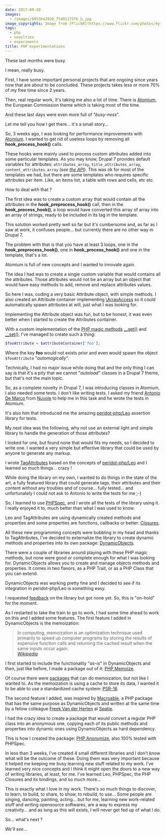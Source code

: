 ```yaml
---
date: 2017-09-20
images:
  - /images/6053042920_f5d01173fb_b.jpg
image_copyrights: Image from [FlickR](https://www.flickr.com/photos/myfuturedotcom/6053042920).
tags:
  - php
  - novelties
  - experiments
title: PHP experimentations
---
```

These last months were busy.

I mean, really busy.

First, I have some important personal projects that are ongoing since years now that are about to be concluded.
These projects takes less or more 70% of my free time since 2 years.

Then, real regular work, it's taking me also a lot of time.
There is [Atomium](https://github.com/ec-europa/atomium), the European Commission theme which is taking most of the time.

And these last days were even more full of "_busy-ness_".

Let me tell you how I get there... it's a small story...

<!--break-->

So, 3 weeks ago, I was looking for performance improvements with [Atomium](https://github.com/ec-europa/atomium). I wanted to get rid of useless loops by removing all **hook_process_hook()** calls.

These hooks were mainly used to process custom attributes added into some particular templates. As you may know, Drupal 7 provides default variables for attributes: `attributes_array`, `title_attributes_array`, `content_attributes_array` (_see [the API](https://api.drupal.org/api/drupal/includes%21theme.inc/function/_template_preprocess_default_variables/7.x)_).
This was ok for most of the templates we had, but there are some templates who requires specific attributes per item. Like, an items list, a table with rows and cells, etc etc.

How to deal with that ?

The first idea was to create a custom array that would contain all the attributes in the **hook_preprocess_hook()** call, then in the **hook_process_hook()**, a loop would have converted this array of array into an array of strings, ready to be included in its tag in the template.

This solution worked pretty well so far but it's cumbersome and, as far as I saw at work, it confuses people... but currently there are no other way in Drupal 7.

The problem with that is that you have at least 3 loops, one in the **hook_preprocess_hook()**, one in **hook_process_hook()** and one in the template, that's a lot.


Atomium is full of new concepts and I wanted to innovate again.


The idea I had was to create a single custom variable that would contains all the attributes. Those attributes would not be an array but an object that would have easy methods to add, remove and replace attributes values.

So here I was, coding a very basic Attribute object, with simple methods. I also created an Attribute container implementing [\ArrayAccess](http://php.net/manual/en/class.arrayaccess.php) so it could automatically spawn attributes at will, just what I was looking for.

Implementing the Attribute object was fun, but to be honest, it was even better when I started to create the Attributes container.

With a custom implementation of the [PHP magic methods](http://php.net/manual/en/language.oop5.magic.php) [__get()](http://php.net/manual/en/language.oop5.overloading.php#object.set) and [__set()](http://php.net/manual/en/language.oop5.overloading.php#object.set), I've managed to create such a thing:

```php
$fooAttribute = $attributeContainer['foo'];
```

Where the key **foo** would not exists prior and even would spawn the object `$fooAttribute` "_automagically_".

Technically, I had no major issue while doing that and the only thing I can say is that it's a pity that we cannot "_autoload_" classes in a Drupal 7 theme, but that's not the main topic.

So, as a complete novelty in Drupal 7, I was introducing classes in Atomium, I also needed some tests. I don't like writing tests.
I asked my friend [Antonio De Marco](https://github.com/ademarco) from [Nuvole](http://nuvole.org/) to help me in this task and he wrote the tests in Atomium.

It's also him that introduced me the amazing [peridot-php/Leo](https://github.com/peridot-php/leo) assertion library for tests.


My next idea was the following, why not use an external light and simple library to handle the generation of those attributes?

I looked for one, but found none that would fits my needs, so I decided to write one. I wanted a very simple but effective library that could be used by anyone to generate any markup.

I wrote [TagAttributes](https://github.com/drupol/tagattributes) based on the concepts of [peridot-php/Leo](https://github.com/peridot-php/leo) and I learned so much things... crazy !

While doing the library on my own, I wanted to do things in the state of the art, a fully featured library that could generate tags, their attributes and their content without any troubles and of course... fully tested... and unfortunately I could not ask to Antonio to write the tests for me ;-)


So, I learned to use [PHPSpec](https://github.com/phpspec/phpspec), and I wrote all the tests of the library using it. I really enjoyed it to, much better than what I was used to know.


Leo and TagAttributes are using dynamically created methods and properties and some properties are functions, callbacks or better: [Closures](http://php.net/manual/en/class.closure.php).

All these new programming concepts were bubbling in my head and thanks to TagAttributes, I've decided to externalize the library to create dynamic methods and properties into its own package: [DynamicObjects](https://github.com/drupol/dynamicobjects).

There were a couple of libraries around playing with these PHP magic methods, but none were good or complete enough for what I was looking for. DynamicObjects allows you to create and manage objects methods and properties. It comes in two flavors, as a PHP Trait, or as a PHP Class that you can extend.


DynamicObjects was working pretty fine and I decided to see if its integration in peridot-php/Leo is something easy.

I requested [feedback](https://github.com/peridot-php/leo/issues/29) on the library but got none yet. So, this is "on-hold" for the moment.


As I restarted to take the train to go to work, I had some time ahead to work on this and I added some features. The first feature I added in DynamicObjects is the memoization:

<blockquote class="blockquote text-justify">
In computing, memoization is an optimization technique used primarily to speed up computer programs by storing the results of expensive function calls and returning the cached result when the same inputs occur again.
<footer class="blockquote-footer"><cite><a href="https://en.wikipedia.org/wiki/Memoization">Wikipedia</a></cite></footer>
</blockquote>

I first started to include the functionality "_as-is_" in DynamicObjects and then, just like before, I made a package out of it: [PHP Memoize](https://github.com/drupol/memoize).

Of course there were [packages](https://packagist.org/?q=memoize) that can do memoization, but not like I wanted to. As the memoization is using a cache to store its data, I wanted it to be able to use a standardized cache system: [PSR-16](http://www.php-fig.org/psr/psr-16/).


The second feature I added, was inspired by [Macroable](https://github.com/spatie/macroable), a PHP package that has the same purpose as DynamicObjects and written at the same time by a fellow colleague [Freek Van der Herten](https://github.com/freekmurze) at [Spatie](https://spatie.be).

I had the crazy idea to create a package that would convert a regular PHP class into an anonymous one, copying each of its public methods and properties into dynamic ones using DynamicObjects as hard dependency.

This is how I created the package: [PHP Anonymize](https://github.com/drupol/anonymize), also 100% tested with PHPSpec.


In less than 3 weeks, I've created 4 small different libraries and I don't know what will be the outcome of these.
Doing them was very important because it helped me keeping me busy learning new stuff related to my work. I've learned very nice concepts and I think it might open the doors to a new way of writing libraries, at least, for me.
I've learned Leo, PHPSpec, the PHP Closures and its bindings, and so much more...

This is exactly what I love in my work. There's so much things to discover, to learn, to build, to share, to show, to rebuild, to use...
Some people are singing, dancing, painting, acting... but for me, learning new work-related stuff and writing opensource softwares, are a way to express my creativity... and as long as this will exists, I will never get fed up of what I do.


So... what's next ?


_We'll see_...
